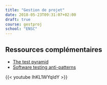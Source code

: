 ```yaml
---
title: "Gestion de projet"
date: 2018-05-23T09:31:07+02:00
draft: true
course: gestproj
school: "ENSC"
---
```


## Ressources complémentaires

* [The test pyramid](https://martinfowler.com/bliki/TestPyramid.html)
* [Software testing anti-patterns](http://blog.codepipes.com/testing/software-testing-antipatterns.html)

{{< youtube IhKL1WYqIdY >}}
